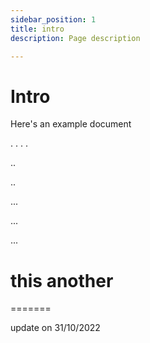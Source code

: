 ```yaml
---
sidebar_position: 1
title: intro
description: Page description

---
```


# Intro

Here's an example document

.
.
.
.



..


..




...





...





...





# this another
=======




update on 31/10/2022
